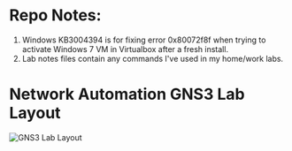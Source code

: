 # Repo Notes:
1. Windows KB3004394 is for fixing error 0x80072f8f when trying to activate Windows 7 VM in Virtualbox after a fresh install.
2. Lab notes files contain any commands I've used in my home/work labs.

# Network Automation GNS3 Lab Layout
![GNS3 Lab Layout](https://github.com/restogit/Network-Automation-Lab/blob/main/NetworkAutomationGNS3Layout.pngNetworkAutomationGNS3Layout.png)
